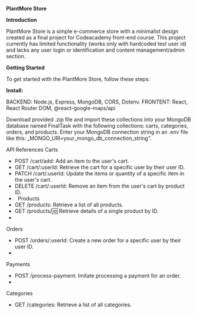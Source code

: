 **PlantMore Store**

**Introduction**

PlantMore Store is a simple e-commerce store with a minimalist design created as a final project for Codeacademy front-end course. 
This project currently has limited functionality (works only with hardcoded test user id) and lacks any user login or identification and content management/admin section.

**Getting Started**

To get started with the PlantMore Store, follow these steps:

**Install:**

BACKEND: Node.js, Express, MongoDB, CORS, Dotenv.
FRONTENT: React, React Router DOM, @react-google-maps/api 

Download provided .zip file and import these collections into your MongoDB database named FinalTask with the following collections: carts, categories, orders, and products. Enter your MongoDB connection string in an .env file like this: „MONGO_URI=your_mongo_db_connection_string“.

API References
Carts
* POST /cart/add: Add an item to the user's cart.
* GET /cart/:userId: Retrieve the cart for a specific user by their user ID.
* PATCH /cart/:userId: Update the items or quantity of a specific item in the user's cart.
* DELETE /cart/:userId: Remove an item from the user's cart by product ID.
*  
Products
* GET /products: Retrieve a list of all products.
* GET /products/:id: Retrieve details of a single product by ID.
* 
Orders
* POST /orders/:userId: Create a new order for a specific user by their user ID.
* 
Payments
* POST /process-payment: Imitate processing a payment for an order.
* 
Categories
* GET /categories: Retrieve a list of all categories.

 
